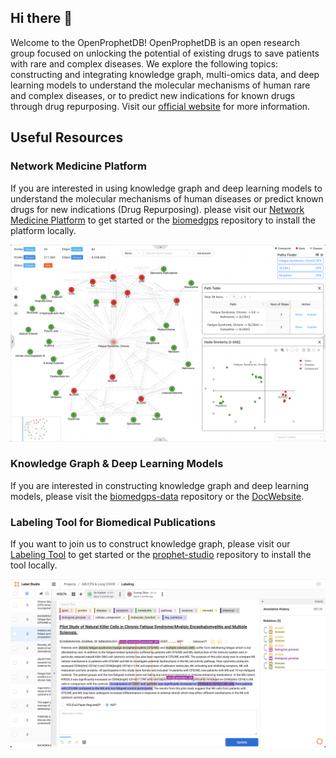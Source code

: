 ## Hi there 👋

Welcome to the OpenProphetDB! OpenProphetDB is an open research group focused on unlocking the potential of existing drugs to save patients with rare and complex diseases. We explore the following topics: constructing and integrating knowledge graph, multi-omics data, and deep learning models to understand the molecular mechanisms of human rare and complex diseases, or to predict new indications for known drugs through drug repurposing.  Visit our [official website](https://prophetdb.org) for more information.

## Useful Resources

### Network Medicine Platform

If you are interested in using knowledge graph and deep learning models to understand the molecular mechanisms of human diseases or predict known drugs for new indications (Drug Repurposing). please visit our [Network Medicine Platform](https://drugs.3steps.cn/) to get started or the [biomedgps](https://github.com/open-prophetdb/biomedgps) repository to install the platform locally.

<a href="https://drugs.3steps.cn/" target="_blank"><img src="./assets/biomedgps.png"/></a>

### Knowledge Graph & Deep Learning Models

If you are interested in constructing knowledge graph and deep learning models, please visit the [biomedgps-data](https://github.com/open-prophetdb/biomedgps-data) repository or the [DocWebsite](https://open-prophetdb.github.io/biomedgps-data/).

### Labeling Tool for Biomedical Publications

If you want to join us to construct knowledge graph, please visit our [Labeling Tool](https://prophet-studio.3steps.cn/) to get started or the [prophet-studio](https://github.com/open-prophetdb/prophet-studio) repository to install the tool locally.

<a href="https://prophet-studio.3steps.cn/" target="_blank"><img src="./assets/labeling-tool.png"/></a>

<!--

**Here are some ideas to get you started:**

🙋‍♀️ A short introduction - what is your organization all about?
🌈 Contribution guidelines - how can the community get involved?
👩‍💻 Useful resources - where can the community find your docs? Is there anything else the community should know?
🍿 Fun facts - what does your team eat for breakfast?
🧙 Remember, you can do mighty things with the power of [Markdown](https://docs.github.com/github/writing-on-github/getting-started-with-writing-and-formatting-on-github/basic-writing-and-formatting-syntax)
-->
